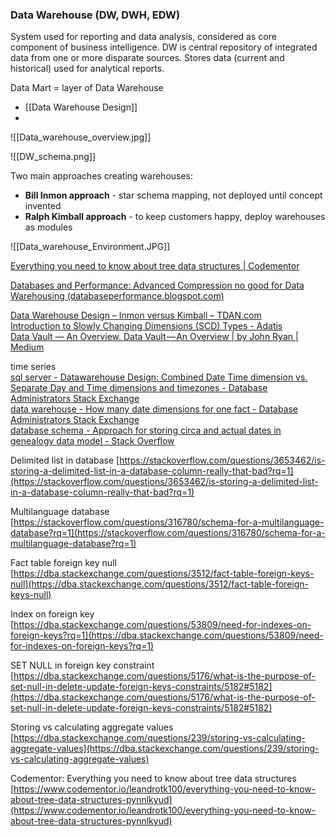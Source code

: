 ### Data Warehouse (DW, DWH, EDW)

System used for reporting and data analysis, considered as core component of business intelligence.  DW is central repository of integrated data from one or more disparate sources. Stores data (current and historical) used for analytical reports.

Data Mart = layer of Data Warehouse

- [[Data Warehouse Design]]
- 



![[Data_warehouse_overview.jpg]]

![[DW_schema.png]]

Two main approaches creating warehouses:
- **Bill Inmon approach** - star schema mapping, not deployed until concept invented
- **Ralph Kimball approach** - to keep customers happy, deploy warehouses as modules

![[Data_warehouse_Environment.JPG]]


[Everything you need to know about tree data structures | Codementor](https://www.codementor.io/@leandrotk100/everything-you-need-to-know-about-tree-data-structures-pynnlkyud)  
  
[Databases and Performance: Advanced Compression no good for Data Warehousing (databaseperformance.blogspot.com)](https://databaseperformance.blogspot.com/2018/05/advanced-compression-no-good-for-data.html)  
  
[Data Warehouse Design – Inmon versus Kimball – TDAN.com](https://tdan.com/data-warehouse-design-inmon-versus-kimball/20300)  
[Introduction to Slowly Changing Dimensions (SCD) Types - Adatis](https://adatis.co.uk/introduction-to-slowly-changing-dimensions-scd-types/)  
[Data Vault — An Overview. Data Vault — An Overview | by John Ryan | Medium](https://medium.com/@jryan999/data-vault-an-overview-27bed8a1bf9f)  
  
  
time series  
[sql server - Datawarehouse Design: Combined Date Time dimension vs. Separate Day and Time dimensions and timezones - Database Administrators Stack Exchange](https://dba.stackexchange.com/questions/8128/datawarehouse-design-combined-date-time-dimension-vs-separate-day-and-time-dim?rq=1)  
[data warehouse - How many date dimensions for one fact - Database Administrators Stack Exchange](https://dba.stackexchange.com/questions/137971/how-many-date-dimensions-for-one-fact/137980)  
[database schema - Approach for storing circa and actual dates in genealogy data model - Stack Overflow](https://stackoverflow.com/questions/9850387/approach-for-storing-circa-and-actual-dates-in-genealogy-data-model?rq=1)  
  
  
  
Delimited list in database [https://stackoverflow.com/questions/3653462/is-storing-a-delimited-list-in-a-database-column-really-that-bad?rq=1](https://stackoverflow.com/questions/3653462/is-storing-a-delimited-list-in-a-database-column-really-that-bad?rq=1)  
  
Multilanguage database [https://stackoverflow.com/questions/316780/schema-for-a-multilanguage-database?rq=1](https://stackoverflow.com/questions/316780/schema-for-a-multilanguage-database?rq=1)  
  
Fact table foreign key null [https://dba.stackexchange.com/questions/3512/fact-table-foreign-keys-null](https://dba.stackexchange.com/questions/3512/fact-table-foreign-keys-null)  
  
Index on foreign key [https://dba.stackexchange.com/questions/53809/need-for-indexes-on-foreign-keys?rq=1](https://dba.stackexchange.com/questions/53809/need-for-indexes-on-foreign-keys?rq=1)  
  
SET NULL in foreign key constraint [https://dba.stackexchange.com/questions/5176/what-is-the-purpose-of-set-null-in-delete-update-foreign-keys-constraints/5182#5182](https://dba.stackexchange.com/questions/5176/what-is-the-purpose-of-set-null-in-delete-update-foreign-keys-constraints/5182#5182)  
  
Storing vs calculating aggregate values [https://dba.stackexchange.com/questions/239/storing-vs-calculating-aggregate-values](https://dba.stackexchange.com/questions/239/storing-vs-calculating-aggregate-values)  
  
Codementor: Everything you need to know about tree data structures [https://www.codementor.io/leandrotk100/everything-you-need-to-know-about-tree-data-structures-pynnlkyud](https://www.codementor.io/leandrotk100/everything-you-need-to-know-about-tree-data-structures-pynnlkyud)



